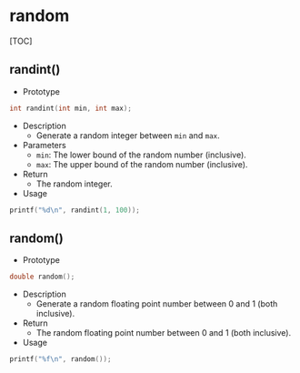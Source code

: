 # random

[TOC]



## randint()

- Prototype

```c
int randint(int min, int max);
```

- Description
    - Generate a random integer between `min` and `max`.
- Parameters
    - `min`: The lower bound of the random number (inclusive).
    - `max`: The upper bound of the random number (inclusive).
- Return
    - The random integer.
- Usage

```c
printf("%d\n", randint(1, 100));
```



## random()

- Prototype

```c
double random();
```

- Description
    - Generate a random floating point number between 0 and 1 (both inclusive).
- Return
    - The random floating point number between 0 and 1 (both inclusive).
- Usage

```c
printf("%f\n", random());
```
